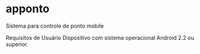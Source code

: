 # apponto
Sistema para controle de ponto mobile

Requisitos de Usuário
Dispositivo com sistema operacional Android 2.2 ou superior.
